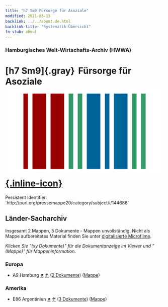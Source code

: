 ```yaml
---
title: "h7 Sm9 Fürsorge für Asoziale"
modified: 2021-03-13
backlink: ../../about.de.html
backlink-title: "Systematik-Übersicht"
fn-stub: about
---
```


### Hamburgisches Welt-Wirtschafts-Archiv (HWWA)

# [h7 Sm9]{.gray}&#8201; Fürsorge für Asoziale &#160; [![Wikidata](/images/Wikidata-logo.svg "Wikidata"){.inline-icon}](http://www.wikidata.org/entity/Q104700116)

<div class="hint">Persistent Identifier: `http://purl.org/pressemappe20/category/subject/i/144688`</div>







## Länder-Sacharchiv




Insgesamt 2 Mappen, 5 Dokumente - Mappen unvollständig.
Nicht als Mappe aufbereitetes Material finden Sie unter [digitalisierte Microfilme](/film/h1_sh.de.html).

_Klicken Sie "(xy Dokumente)" für die Dokumentanzeige im Viewer und "(Mappe)" für Mappeninformation._




### Europa

- A9 Hamburg [**&nearr;**](../../../geo/i/140905/about.de.html "Hamburg (alle Mappen)") [**&uarr;**](../../../geo/about.de.html#A9 "Ländersystematik") (<a href="https://pm20.zbw.eu/iiifview/folder/sh/140905,144688" title="über: Hamburg : Fürsorge für Asoziale" target="_blank">2 Dokumente</a>) ([Mappe](../../../../folder/sh/1409xx/140905/1446xx/144688/about.de.html))

### Amerika

- E86 Argentinien [**&nearr;**](../../../geo/i/141692/about.de.html "Argentinien (alle Mappen)") [**&uarr;**](../../../geo/about.de.html#E86 "Ländersystematik") (<a href="https://pm20.zbw.eu/iiifview/folder/sh/141692,144688" title="über: Argentinien : Fürsorge für Asoziale" target="_blank">3 Dokumente</a>) ([Mappe](../../../../folder/sh/1416xx/141692/1446xx/144688/about.de.html))








